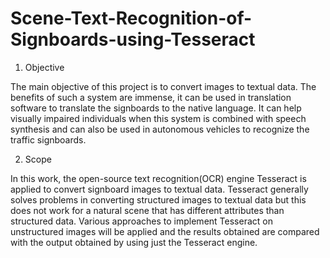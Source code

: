 # Scene-Text-Recognition-of-Signboards-using-Tesseract

1. Objective

The main objective of this project is to convert images to textual data. The
benefits of such a system are immense, it can be used in translation software to
translate the signboards to the native language. It can help visually impaired
individuals when this system is combined with speech synthesis and can also be used
in autonomous vehicles to recognize the traffic signboards.

2. Scope

In this work, the open-source text recognition(OCR) engine Tesseract is applied
to convert signboard images to textual data. Tesseract generally solves problems in
converting structured images to textual data but this does not work for a natural scene
that has different attributes than structured data. Various approaches to implement
Tesseract on unstructured images will be applied and the results obtained are
compared with the output obtained by using just the Tesseract engine.
